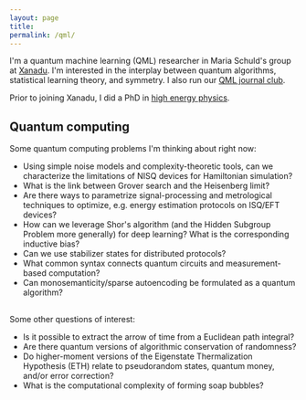 ```yaml
---
layout: page
title:
permalink: /qml/
---
```


I'm a quantum machine learning (QML) researcher in Maria Schuld's
group at [Xanadu](https://www.xanadu.ai/). I'm interested in the
interplay between quantum algorithms, statistical learning theory, and
symmetry. I also run our
[QML journal club](https://heptar.ch/qml-jc).

Prior to joining Xanadu,
I did a PhD in [high energy physics](https://inspirehep.net/authors/1868975).

## Quantum computing

Some quantum computing problems I'm thinking about right now:

- Using simple noise models and complexity-theoretic tools, can we
  characterize the limitations of NISQ devices for Hamiltonian
  simulation?
- What is the link between Grover search and the Heisenberg limit?
- Are there ways to parametrize signal-processing and metrological
  techniques to optimize, e.g. energy estimation protocols on ISQ/EFT devices?
- How can we leverage Shor's algorithm (and the Hidden Subgroup
Problem more generally) for deep learning? What is the corresponding
inductive bias?
- Can we use stabilizer states for distributed protocols?
- What common syntax connects quantum circuits and
measurement-based computation?
- Can monosemanticity/sparse autoencoding be formulated as a quantum algorithm?

## 

Some other questions of interest:

- Is it possible to extract the arrow of time from a Euclidean path
integral?
- Are there quantum versions of algorithmic conservation of
  randomness?
- Do higher-moment versions of the Eigenstate Thermalization
  Hypothesis (ETH) relate to pseudorandom states, quantum money, and/or
  error correction?
- What is the computational complexity of forming soap bubbles?
